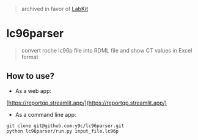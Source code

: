 > archived in favor of [LabKit](https://github.com/y9c/LabKit)

# lc96parser

> convert roche lc96p file into RDML file and show CT values in Excel format

## How to use?

- As a web app:

[https://reportqp.streamlit.app/](https://reportqp.streamlit.app/)

- As a command line app:

```
git clone git@github.com:y9c/lc96parser.git
python lc96parser/run.py input_file.lc96p
```
